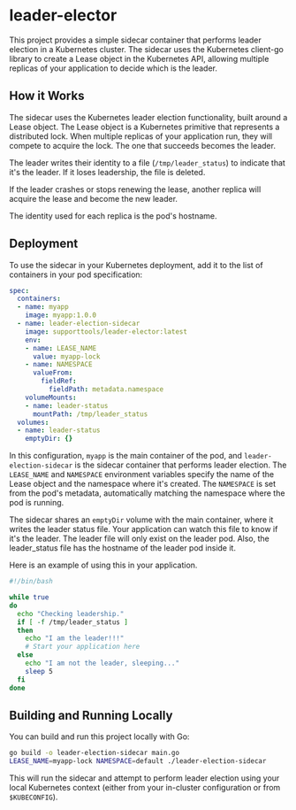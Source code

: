 # leader-elector

This project provides a simple sidecar container that performs leader election in a Kubernetes cluster. The sidecar uses the Kubernetes client-go library to create a Lease object in the Kubernetes API, allowing multiple replicas of your application to decide which is the leader.

## How it Works

The sidecar uses the Kubernetes leader election functionality, built around a Lease object. The Lease object is a Kubernetes primitive that represents a distributed lock. When multiple replicas of your application run, they will compete to acquire the lock. The one that succeeds becomes the leader.

The leader writes their identity to a file (`/tmp/leader_status`) to indicate that it's the leader. If it loses leadership, the file is deleted.

If the leader crashes or stops renewing the lease, another replica will acquire the lease and become the new leader.

The identity used for each replica is the pod's hostname.

## Deployment

To use the sidecar in your Kubernetes deployment, add it to the list of containers in your pod specification:

```yaml
spec:
  containers:
  - name: myapp
    image: myapp:1.0.0
  - name: leader-election-sidecar
    image: supporttools/leader-elector:latest
    env:
    - name: LEASE_NAME
      value: myapp-lock
    - name: NAMESPACE
      valueFrom:
        fieldRef:
          fieldPath: metadata.namespace
    volumeMounts:
    - name: leader-status
      mountPath: /tmp/leader_status
  volumes:
  - name: leader-status
    emptyDir: {}
```

In this configuration, `myapp` is the main container of the pod, and `leader-election-sidecar` is the sidecar container that performs leader election. The `LEASE_NAME` and `NAMESPACE` environment variables specify the name of the Lease object and the namespace where it's created. The `NAMESPACE` is set from the pod's metadata, automatically matching the namespace where the pod is running.

The sidecar shares an `emptyDir` volume with the main container, where it writes the leader status file. Your application can watch this file to know if it's the leader. The leader file will only exist on the leader pod. Also, the leader_status file has the hostname of the leader pod inside it.

Here is an example of using this in your application.

```bash
#!/bin/bash

while true
do
  echo "Checking leadership."
  if [ -f /tmp/leader_status ]
  then
    echo "I am the leader!!!"
    # Start your application here
  else
    echo "I am not the leader, sleeping..."
    sleep 5
  fi
done
```

## Building and Running Locally

You can build and run this project locally with Go:

```bash
go build -o leader-election-sidecar main.go
LEASE_NAME=myapp-lock NAMESPACE=default ./leader-election-sidecar
```

This will run the sidecar and attempt to perform leader election using your local Kubernetes context (either from your in-cluster configuration or from `$KUBECONFIG`).
